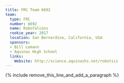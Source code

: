 ```yaml
---
title: FRC Team 6692
team:
  type: FRC
  number: 6692
  name: Robofalcons
  rookie_year: 2017
  location: San Bernardino, California, USA
  sponsors:
  - Bill Lemann
  - Aquinas High School
  links:
    Website: http://science.aquinashs.net/robotics
---
```


{% include remove_this_line_and_add_a_paragraph %}